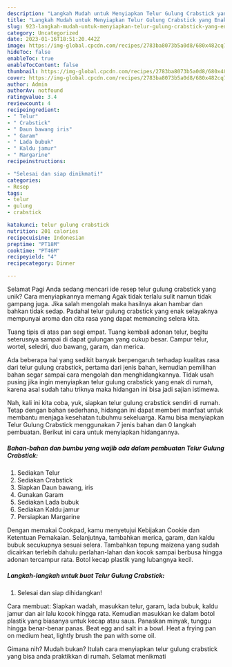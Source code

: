 ```yaml
---
description: "Langkah Mudah untuk Menyiapkan Telur Gulung Crabstick yang Enak, Sempurna"
title: "Langkah Mudah untuk Menyiapkan Telur Gulung Crabstick yang Enak, Sempurna"
slug: 923-langkah-mudah-untuk-menyiapkan-telur-gulung-crabstick-yang-enak-sempurna
category: Uncategorized
date: 2023-01-16T18:51:20.442Z
image: https://img-global.cpcdn.com/recipes/2783ba8073b5a0d8/680x482cq70/telur-gulung-crabstick-foto-resep-utama.jpg
hideToc: false
enableToc: true
enableTocContent: false
thumbnail: https://img-global.cpcdn.com/recipes/2783ba8073b5a0d8/680x482cq70/telur-gulung-crabstick-foto-resep-utama.jpg
cover: https://img-global.cpcdn.com/recipes/2783ba8073b5a0d8/680x482cq70/telur-gulung-crabstick-foto-resep-utama.jpg
author: Admin
authorAv: notfound
ratingvalue: 3.4
reviewcount: 4
recipeingredient:
- " Telur"
- " Crabstick"
- " Daun bawang iris"
- " Garam"
- " Lada bubuk"
- " Kaldu jamur"
- " Margarine"
recipeinstructions:

- "Selesai dan siap dinikmati!"
categories:
- Resep
tags:
- telur
- gulung
- crabstick

katakunci: telur gulung crabstick 
nutrition: 201 calories
recipecuisine: Indonesian
preptime: "PT18M"
cooktime: "PT46M"
recipeyield: "4"
recipecategory: Dinner

---
```



Selamat Pagi Anda sedang mencari ide resep telur gulung crabstick yang unik? Cara menyiapkannya memang Agak tidak terlalu sulit namun tidak gampang juga. Jika salah mengolah maka hasilnya akan hambar dan bahkan tidak sedap. Padahal telur gulung crabstick yang enak selayaknya mempunyai aroma dan cita rasa yang dapat memancing selera kita.


Tuang tipis di atas pan segi empat. Tuang kembali adonan telur, begitu seterusnya sampai di dapat gulungan yang cukup besar. Campur telur, wortel, seledri, duo bawang, garam, dan merica.

Ada beberapa hal yang sedikit banyak berpengaruh terhadap kualitas rasa dari telur gulung crabstick, pertama dari jenis bahan, kemudian pemilihan bahan segar sampai cara mengolah dan menghidangkannya. Tidak usah pusing jika ingin menyiapkan telur gulung crabstick yang enak di rumah, karena asal sudah tahu triknya maka hidangan ini bisa jadi sajian istimewa.


Nah, kali ini kita coba, yuk, siapkan telur gulung crabstick sendiri di rumah. Tetap dengan bahan sederhana, hidangan ini dapat memberi manfaat untuk membantu menjaga kesehatan tubuhmu sekeluarga. Kamu bisa menyiapkan Telur Gulung Crabstick menggunakan 7 jenis bahan dan 0 langkah pembuatan. Berikut ini cara untuk menyiapkan hidangannya.

<!--inarticleads1-->

##### Bahan-bahan dan bumbu yang wajib ada dalam pembuatan Telur Gulung Crabstick:

1. Sediakan  Telur
1. Sediakan  Crabstick
1. Siapkan  Daun bawang, iris
1. Gunakan  Garam
1. Sediakan  Lada bubuk
1. Sediakan  Kaldu jamur
1. Persiapkan  Margarine


Dengan memakai Cookpad, kamu menyetujui Kebijakan Cookie dan Ketentuan Pemakaian. Selanjutnya, tambahkan merica, garam, dan kaldu bubuk secukupnya sesuai selera. Tambahkan tepung maizena yang sudah dicairkan terlebih dahulu perlahan-lahan dan kocok sampai berbusa hingga adonan tercampur rata. Botol kecap plastik yang lubangnya kecil. 

<!--inarticleads2-->

##### Langkah-langkah untuk buat Telur Gulung Crabstick:


1. Selesai dan siap dihidangkan!

Cara membuat: Siapkan wadah, masukkan telur, garam, lada bubuk, kaldu jamur dan air lalu kocok hingga rata. Kemudian masukkan ke dalam botol plastik yang biasanya untuk kecap atau saus. Panaskan minyak, tunggu hingga benar-benar panas. Beat egg and salt in a bowl. Heat a frying pan on medium heat, lightly brush the pan with some oil. 

Gimana nih? Mudah bukan? Itulah cara menyiapkan telur gulung crabstick yang bisa anda praktikkan di rumah. Selamat menikmati
